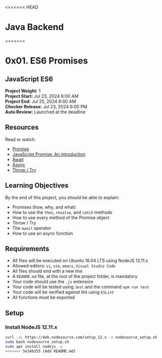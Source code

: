 <<<<<<< HEAD
# Java Backend 

=======
# 0x01. ES6 Promises

## JavaScript ES6

**Project Weight:** 1  
**Project Start:** Jul 23, 2024 6:00 AM  
**Project End:** Jul 25, 2024 6:00 AM  
**Checker Release:** Jul 23, 2024 6:00 PM  
**Auto Review:** Launched at the deadline

## Resources

Read or watch:

- [Promise](https://developer.mozilla.org/en-US/docs/Web/JavaScript/Reference/Global_Objects/Promise)
- [JavaScript Promise: An introduction](https://developers.google.com/web/fundamentals/primers/promises)
- [Await](https://developer.mozilla.org/en-US/docs/Web/JavaScript/Reference/Operators/await)
- [Async](https://developer.mozilla.org/en-US/docs/Web/JavaScript/Reference/Statements/async_function)
- [Throw / Try](https://developer.mozilla.org/en-US/docs/Web/JavaScript/Reference/Statements/throw)

## Learning Objectives

By the end of this project, you should be able to explain:

- Promises (how, why, and what)
- How to use the `then`, `resolve`, and `catch` methods
- How to use every method of the Promise object
- Throw / Try
- The `await` operator
- How to use an async function

## Requirements

- All files will be executed on Ubuntu 18.04 LTS using NodeJS 12.11.x
- Allowed editors: `vi`, `vim`, `emacs`, `Visual Studio Code`
- All files should end with a new line
- A `README.md` file, at the root of the project folder, is mandatory
- Your code should use the `.js` extension
- Your code will be tested using `Jest` and the command `npm run test`
- Your code will be verified against lint using `ESLint`
- All functions must be exported

## Setup

### Install NodeJS 12.11.x

```bash
curl -sL https://deb.nodesource.com/setup_12.x -o nodesource_setup.sh
sudo bash nodesource_setup.sh
sudo apt install nodejs -y
>>>>>>> 5e34b355 (Add README.md)
